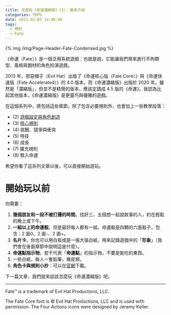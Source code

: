 ```yaml
---
title: 怎麼玩《命運濃縮版》(1)：基本介紹
categories: TRPG
date: 2021-02-03 14:46:40
tags:
  - 規則
  - Fate
---
```


{% img /img/Page-Header-Fate-Condensed.jpg %}

《命運（Fate）》是一個泛用系統遊戲：也就是說，它能讓我們用來進行不拘類型、風格與題材的角色扮演遊戲。

<!--more-->

2013 年，邪惡帽子（Evil Hat）出版了《命運核心版（Fate Core）》與《命運快速版（Fate Accelerated）》的 4.0 版本。而《命運濃縮版》出版於 2020 年。雖然是「濃縮版」，但並不是精簡的版本，應該定調成 4.5 版的《命運》。我認為比起其他版本，《命運濃縮版》是更靈巧與優雅的遊戲。

在這個系列中，將包括這些章節。除了包含必要規則外，也會加上一些教學段落：

- (2) [遊戲設定與角色創造](/2021/03/15/fate-condensed-2/)
- (3) [核心規則](/2021/06/15/fate-condensed-3/)
- (4) 挑戰、競爭與衝突
- (5) 特技
- (6) 成長
- (7) 擴充規則
- (8) 駭入命運

希望你看了這系列文章以後，可以直接開始遊玩。

# 開始玩以前

你需要：

1. **幾個朋友和一段不被打擾的時間**。找好三、五個想一起說故事的人，約在輕鬆的晚上或下午。
2. **一組以上的命運骰**。但是最好每人都有一組。命運骰是四顆的六面骰子，包含：2 面<span class="fate-font">0</span>、2 面<span class="fate-font">-</span>、2 面<span class="fate-font">+</span>。
3. **名片卡**。你也可以用白板或是一張大張白紙，用來記錄遊戲中的「**形象**」（我們會在後面章節中說明這是什麼）。
4. **命運點指示物**。若干代表「**命運點**」的指示物。不要是能吃的東西。
5. 一些白紙，每人一隻鉛筆，橡皮擦。
6. **角色卡與規則小抄**：可以在[官網](https://www.evilhat.com/home/fate-core-downloads/)下載。

下一篇文章，我們就來談該怎麼玩《命運濃縮版》吧。

---

Fate™ is a trademark of Evil Hat Productions, LLC.

The Fate Core font is © Evil Hat Productions, LLC and is used with permission. The Four Actions icons were designed by Jeremy Keller.